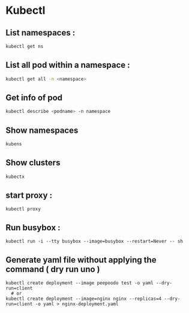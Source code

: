 # Kubectl

## List namespaces :
```bash
kubectl get ns
```

## List all pod within a namespace :
```bash
kubectl get all -n <namespace>
```
## Get info of pod
```bash 
kubectl describe <podname> -n namespace
```
## Show namespaces
```bash
kubens
```
## Show clusters
```bash
kubectx 
```
## start proxy :
```
kubectl proxy
```

## Run busybox :
```
kubectl run -i --tty busybox --image=busybox --restart=Never -- sh
```

## Generate yaml file without applying the command ( dry run uno )
```
kubectl create deployment --image peepoodo test -o yaml --dry-run=client
  # or 
kubectl create deployment --image=nginx nginx --replicas=4 --dry-run=client -o yaml > nginx-deployment.yaml
```
